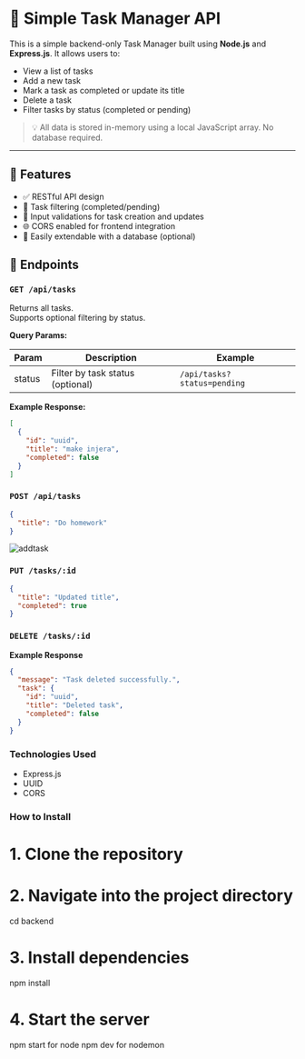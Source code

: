 # 🧠 Simple Task Manager API

This is a simple backend-only Task Manager built using **Node.js** and **Express.js**. It allows users to:

- View a list of tasks
- Add a new task
- Mark a task as completed or update its title
- Delete a task
- Filter tasks by status (completed or pending)

> 💡 All data is stored in-memory using a local JavaScript array. No database required.

---

## 🚀 Features

- ✅ RESTful API design
- 🔄 Task filtering (completed/pending)
- 🧾 Input validations for task creation and updates
- 🌐 CORS enabled for frontend integration
- 🔧 Easily extendable with a database (optional)

## 🧩 Endpoints

### `GET /api/tasks`

Returns all tasks.  
Supports optional filtering by status.

**Query Params:**

| Param   | Description                         | Example                |
|---------|-------------------------------------|------------------------|
| status  | Filter by task status (optional)    | `/api/tasks?status=pending` |

**Example Response:**

```json
[
  {
    "id": "uuid",
    "title": "make injera",
    "completed": false
  }
]

```

### `POST /api/tasks`

```json
{
  "title": "Do homework"
}
```
![addtask](https://github.com/user-attachments/assets/1ed1c7a9-c749-42c6-8695-fdc337a3c9d6)


### `PUT /tasks/:id`

```json
{
  "title": "Updated title",
  "completed": true
}
```

### `DELETE /tasks/:id`

**Example Response**
```json
{
  "message": "Task deleted successfully.",
  "task": {
    "id": "uuid",
    "title": "Deleted task",
    "completed": false
  }
}
```

### Technologies Used
  - Express.js
  - UUID
  - CORS

### How to Install

# 1. Clone the repository

# 2. Navigate into the project directory
cd backend

# 3. Install dependencies
npm install

# 4. Start the server
npm start for node 
npm dev for nodemon
